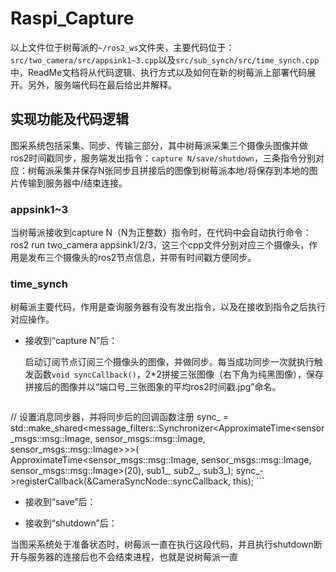 # Raspi_Capture
以上文件位于树莓派的`~/ros2_ws`文件夹，主要代码位于：`src/two_camera/src/appsink1~3.cpp`以及`src/sub_synch/src/time_synch.cpp`中，ReadMe文档将从代码逻辑、执行方式以及如何在新的树莓派上部署代码展开。另外，服务端代码在最后给出并解释。
## 实现功能及代码逻辑
图采系统包括采集、同步、传输三部分，其中树莓派采集三个摄像头图像并做ros2时间戳同步，服务端发出指令：`capture N/save/shutdown`，三条指令分别对应：树莓派采集并保存N张同步且拼接后的图像到树莓派本地/将保存到本地的图片传输到服务器中/结束连接。
### appsink1~3
  当树莓派接收到capture N（N为正整数）指令时，在代码中会自动执行命令：ros2 run two_camera appsink1/2/3，这三个cpp文件分别对应三个摄像头，作用是发布三个摄像头的ros2节点信息，并带有时间戳方便同步。
### time_synch
  树莓派主要代码，作用是查询服务器有没有发出指令，以及在接收到指令之后执行对应操作。
  - 接收到“capture N”后：
  
    启动订阅节点订阅三个摄像头的图像，并做同步。每当成功同步一次就执行触发函数`void syncCallback()`，2*2拼接三张图像（右下角为纯黑图像），保存拼接后的图像并以“端口号_三张图象的平均ros2时间戳.jpg”命名。
    ```
// 设置消息同步器，并将同步后的回调函数注册
        sync_ = std::make_shared<message_filters::Synchronizer<ApproximateTime<sensor_msgs::msg::Image, sensor_msgs::msg::Image, sensor_msgs::msg::Image>>>(
            ApproximateTime<sensor_msgs::msg::Image, sensor_msgs::msg::Image, sensor_msgs::msg::Image>(20),
            sub1_, sub2_, sub3_);
        sync_->registerCallback(&CameraSyncNode::syncCallback, this);
    ```
  - 接收到“save”后：

    
  - 接收到“shutdown”后：

    
  当图采系统处于准备状态时，树莓派一直在执行这段代码，并且执行shutdown断开与服务器的连接后也不会结束进程，也就是说树莓派一直
